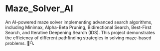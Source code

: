 # Maze_Solver_AI
An AI-powered maze solver implementing advanced search algorithms, including Minimax, Alpha-Beta Pruning, Bidirectional Search, Best-First Search, and Iterative Deepening Search (IDS). This project demonstrates the efficiency of different pathfinding strategies in solving maze-based problems. 🚀🔍
